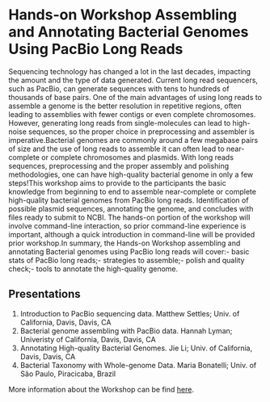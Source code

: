 # Hands-on Workshop Assembling and Annotating Bacterial Genomes Using PacBio Long Reads

Sequencing technology has changed a lot in the last decades, impacting the amount and the type of data generated. Current long read sequencers, such as PacBio, can generate sequences with tens to hundreds of thousands of base pairs. One of the main advantages of using long reads to assemble a genome is the better resolution in repetitive regions, often leading to assemblies with fewer contigs or even complete chromosomes. However, generating long reads from single-molecules can lead to high-noise sequences, so the proper choice in preprocessing and assembler is imperative.Bacterial genomes are commonly around a few megabase pairs of size and the use of long reads to assemble it can often lead to near-complete or complete chromosomes and plasmids. With long reads sequences, preprocessing and the proper assembly and polishing methodologies, one can have high-quality bacterial genome in only a few steps!This workshop aims to provide to the participants the basic knowledge from beginning to end to assemble near-complete or complete high-quality bacterial genomes from PacBio long reads. Identification of possible plasmid sequences, annotating the genome, and concludes with files ready to submit to NCBI. The hands-on portion of the workshop will involve command-line interaction, so prior command-line experience is important, although a quick introduction in command-line will be provided prior workshop.In summary, the Hands-on Workshop assembling and annotating Bacterial genomes using PacBio long reads will cover:- basic stats of PacBio long reads;- strategies to assemble;- polish and quality check;- tools to annotate the high-quality genome.

## Presentations

1. Introduction to PacBio sequencing data. Matthew Settles; Univ. of California, Davis, Davis, CA
2. Bacterial genome assembling with PacBio data. Hannah Lyman; Univeristy of California, Davis, Davis, CA
3. Annotating High-quality Bacterial Genomes. Jie Li; Univ. of California, Davis, Davis, CA
4. Bacterial Taxonomy with Whole-genome Data. Maria Bonatelli; Univ. of São Paulo, Piracicaba, Brazil

More information about the Workshop can be find [here](https://www.abstractsonline.com/pp8/#!/9286/session/1039).

